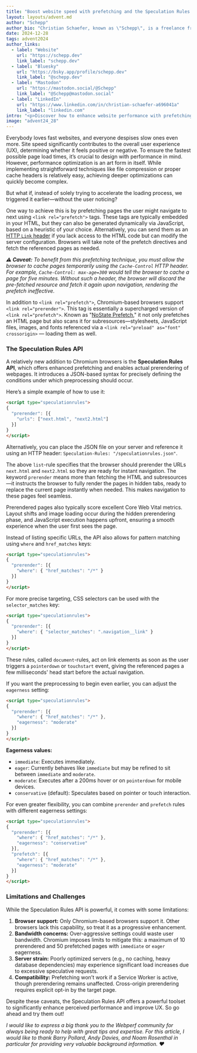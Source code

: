 ```yaml
---
title: "Boost website speed with prefetching and the Speculation Rules API"
layout: layouts/advent.md
author: "Schepp"
author_bio: "Christian Schaefer, known as \"Schepp\", is a freelance front-end developer and podcaster from Düsseldorf, Germany, and very much in love with Web Performance & CSS."
date: 2024-12-28
tags: advent2024
author_links:
  - label: "Website"
    url: "https://schepp.dev"
    link_label: "schepp.dev"
  - label: "Bluesky"
    url: "https://bsky.app/profile/schepp.dev"
    link_label: "@schepp.dev"
  - label: "Mastodon"
    url: "https://mastodon.social/@Schepp"
    link_label: "@Schepp@mastodon.social"
  - label: "LinkedIn"
    url: "https://www.linkedin.com/in/christian-schaefer-a696041a"
    link_label: "linkedin.com"
intro: "<p>Discover how to enhance website performance with prefetching, prerendering, and the Speculation Rules API.</p>"
image: "advent24_28"
---
```


Everybody loves fast websites, and everyone despises slow ones even more. Site speed significantly contributes to the overall user experience (UX), determining whether it feels positive or negative. To ensure the fastest possible page load times, it’s crucial to design with performance in mind. However, performance optimization is an art form in itself. While implementing straightforward techniques like file compression or proper cache headers is relatively easy, achieving deeper optimizations can quickly become complex.

But what if, instead of solely trying to accelerate the loading process, we triggered it earlier—without the user noticing?

One way to achieve this is by prefetching pages the user might navigate to next using `<link rel="prefetch">` tags. These tags are typically embedded in your HTML, but they can also be generated dynamically via JavaScript, based on a heuristic of your choice. Alternatively, you can send them as an [HTTP `Link` header](https://www.debugbear.com/blog/resource-hints-rel-preload-prefetch-preconnect#resource-hints-in-http-headers) if you lack access to the HTML code but can modify the server configuration. Browsers will take note of the prefetch directives and fetch the referenced pages as needed.

<aside class="info">

_**⚠︎ Caveat:** To benefit from this prefetching technique, you must allow the browser to cache pages temporarily using the `Cache-Control` HTTP header. For example, `Cache-Control: max-age=300` would tell the browser to cache a page for five minutes. Without such a header, the browser will discard the pre-fetched resource and fetch it again upon navigation, rendering the prefetch ineffective._

</aside>

In addition to `<link rel="prefetch">`, Chromium-based browsers support `<link rel="prerender">`. This tag is essentially a supercharged version of `<link rel="prefetch">`. Known as "[NoState Prefetch](https://developer.chrome.com/blog/nostate-prefetch)," it not only prefetches an HTML page but also scans it for subresources—stylesheets, JavaScript files, images, and fonts referenced via a `<link rel="preload" as="font" crossorigin>` — loading them as well.

### The Speculation Rules API

A relatively new addition to Chromium browsers is the **Speculation Rules API**, which offers enhanced prefetching and enables actual prerendering of webpages. It introduces a JSON-based syntax for precisely defining the conditions under which preprocessing should occur.

Here’s a simple example of how to use it:

```html
<script type="speculationrules">
{
  "prerender": [{
    "urls": ["next.html", "next2.html"]
  }]
}
</script>
```

<aside class="info">

Alternatively, you can place the JSON file on your server and reference it using an HTTP header: `Speculation-Rules: "/speculationrules.json"`.

</aside>

The above `list`-rule specifies that the browser should prerender the URLs `next.html` and `next2.html` so they are ready for instant navigation. The keyword `prerender` means more than fetching the HTML and subresources—it instructs the browser to fully render the pages in hidden tabs, ready to replace the current page instantly when needed. This makes navigation to these pages feel seamless.

Prerendered pages also typically score excellent Core Web Vital metrics. Layout shifts and image loading occur during the hidden prerendering phase, and JavaScript execution happens upfront, ensuring a smooth experience when the user first sees the page.

Instead of listing specific URLs, the API also allows for pattern matching using `where` and `href_matches` keys:

```html
<script type="speculationrules">
{
  "prerender": [{
    "where": { "href_matches": "/*" }
  }]
}
</script>
```

For more precise targeting, CSS selectors can be used with the `selector_matches` key:

```html
<script type="speculationrules">
{
  "prerender": [{
    "where": { "selector_matches": ".navigation__link" }
  }]
}
</script>
```

These rules, called `document`-rules, act on link elements as soon as the user triggers a `pointerdown` or `touchstart` event, giving the referenced pages a few milliseconds' head start before the actual navigation.

If you want the preprocessing to begin even earlier, you can adjust the `eagerness` setting:

```html
<script type="speculationrules">
{
  "prerender": [{
    "where": { "href_matches": "/*" },
    "eagerness": "moderate"
  }]
}
</script>
```

**Eagerness values:**
- `immediate`: Executes immediately.
- `eager`: Currently behaves like `immediate` but may be refined to sit between `immediate` and `moderate`.
- `moderate`: Executes after a 200ms hover or on `pointerdown` for mobile devices.
- `conservative` (default): Speculates based on pointer or touch interaction.

For even greater flexibility, you can combine `prerender` and `prefetch` rules with different eagerness settings:

```html
<script type="speculationrules">
{
  "prerender": [{
    "where": { "href_matches": "/*" },
    "eagerness": "conservative"
  }],
  "prefetch": [{
    "where": { "href_matches": "/*" },
    "eagerness": "moderate"
  }]
}
</script>
```

### Limitations and Challenges

While the Speculation Rules API is powerful, it comes with some limitations:

1. **Browser support:** Only Chromium-based browsers support it. Other browsers lack this capability, so treat it as a progressive enhancement.
2. **Bandwidth concerns:** Over-aggressive settings could waste user bandwidth. Chromium imposes limits to mitigate this: a maximum of 10 prerendered and 50 prefetched pages with `immediate` or `eager` eagerness.
3. **Server strain:** Poorly optimized servers (e.g., no caching, heavy database dependencies) may experience significant load increases due to excessive speculative requests.
4. **Compatibility:** Prefetching won’t work if a Service Worker is active, though prerendering remains unaffected. Cross-origin prerendering requires explicit opt-in by the target page.

Despite these caveats, the Speculation Rules API offers a powerful toolset to significantly enhance perceived performance and improve UX. So go ahead and try them out!

_I would like to express a big thank you to the Webperf community for always being ready to help with great tips and expertise. For this article, I would like to thank Barry Pollard, Andy Davies, and Noam Rosenthal in particular for providing very valuable background information. ❤️_

